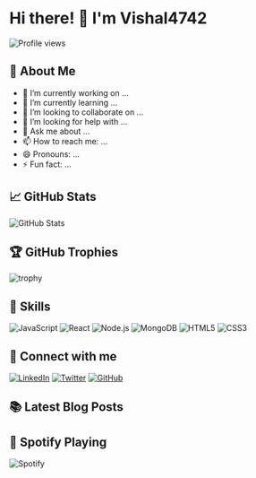 # Hi there! 👋 I'm Vishal4742

![Profile views](https://komarev.com/ghpvc/?username=Vishal4742&color=blue)

## 🚀 About Me
- 🔭 I’m currently working on ...
- 🌱 I’m currently learning ...
- 👯 I’m looking to collaborate on ...
- 🤔 I’m looking for help with ...
- 💬 Ask me about ...
- 📫 How to reach me: ...
- 😄 Pronouns: ...
- ⚡ Fun fact: ...

## 📈 GitHub Stats
![GitHub Stats](https://github-readme-stats.vercel.app/api?username=Vishal4742&show_icons=true&theme=radical)

## 🏆 GitHub Trophies
![trophy](https://github-profile-trophy.vercel.app/?username=Vishal4742&theme=onedark)

## 💼 Skills
![JavaScript](https://img.shields.io/badge/JavaScript-323330?style=for-the-badge&logo=javascript&logoColor=F7DF1E)
![React](https://img.shields.io/badge/React-20232A?style=for-the-badge&logo=react&logoColor=61DAFB)
![Node.js](https://img.shields.io/badge/Node.js-339933?style=for-the-badge&logo=nodedotjs&logoColor=white)
![MongoDB](https://img.shields.io/badge/MongoDB-4EA94B?style=for-the-badge&logo=mongodb&logoColor=white)
![HTML5](https://img.shields.io/badge/HTML5-E34F26?style=for-the-badge&logo=html5&logoColor=white)
![CSS3](https://img.shields.io/badge/CSS3-1572B6?style=for-the-badge&logo=css3&logoColor=white)

## 🔗 Connect with me
[![LinkedIn](https://img.shields.io/badge/LinkedIn-0077B5?style=for-the-badge&logo=linkedin&logoColor=white)](https://linkedin.com/in/yourusername)
[![Twitter](https://img.shields.io/badge/Twitter-1DA1F2?style=for-the-badge&logo=twitter&logoColor=white)](https://twitter.com/yourusername)
[![GitHub](https://img.shields.io/badge/GitHub-100000?style=for-the-badge&logo=github&logoColor=white)](https://github.com/yourusername)

## 📚 Latest Blog Posts
<!-- BLOG-POST-LIST:START -->
<!-- BLOG-POST-LIST:END -->

## 🎵 Spotify Playing
![Spotify](https://spotify-github-profile.vercel.app/api/view?uid=your_spotify_user_id&cover_image=true&theme=default&bar_color=53b14f&bar_color_cover=false)
